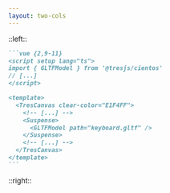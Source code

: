 ```yaml
---
layout: two-cols
---
```


<Understand3DScenesHeadline />

::left::

<div class="w-full h-23"></div>

````md magic-move {lines: true}
```vue {2,9-11}
<script setup lang="ts">
import { GLTFModel } from '@tresjs/cientos'
// [...]
</script>

<template>
  <TresCanvas clear-color="E1F4FF">
    <!-- [...] -->
    <Suspense>
      <GLTFModel path="keyboard.gltf" />
    </Suspense>
    <!-- [...] -->
  </TresCanvas>
</template>
```
````

::right::
